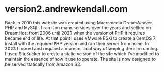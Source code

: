 # version2.andrewkendall.com

Back in 2000 this website was created using Macromedia DreamWeaver, PHP and MySQL. I ran it on many services over the years and settled on DreamHost from 2006 until 2020 when the version of PHP it requires became end of life. At that point I used VMware ESXi to create a CentOS 7 install with the required PHP version and ran their server from home. In 2023 I moved and required a more minimal way of keeping the site running. I used SiteSucker to create a static version of the site which I’ve modified to maintain the essence of how it use to operate. The site is now designed to be served statically from Amazon S3.
